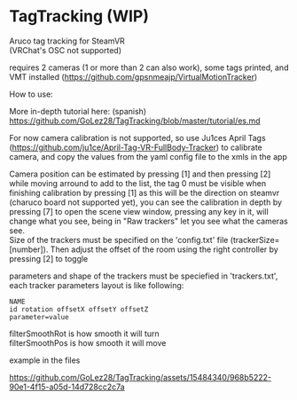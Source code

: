 # TagTracking (WIP)
Aruco tag tracking for SteamVR  
(VRChat's OSC not supported)

requires 2 cameras (1 or more than 2 can also work), some tags printed, and VMT installed (https://github.com/gpsnmeajp/VirtualMotionTracker)

How to use: 

More in-depth tutorial here: (spanish) https://github.com/GoLez28/TagTracking/blob/master/tutorial/es.md  

For now camera calibration is not supported, so use Ju1ces April Tags (https://github.com/ju1ce/April-Tag-VR-FullBody-Tracker) to calibrate camera, and copy the values from the yaml config file to the xmls in the app

Camera position can be estimated by pressing [1] and then pressing [2] while moving arround to add to the list, the tag 0 must be visible when finishing calibration by pressing [1] as this will be the direction on steamvr (charuco board not supported yet), you can see the calibration in depth by pressing [7] to open the scene view window, pressing any key in it, will change what you see, being in "Raw trackers" let you see what the cameras see.   
Size of the trackers must be specified on the 'config.txt' file (trackerSize=[number]). Then adjust the offset of the room using the right controller by pressing [2] to toggle

parameters and shape of the trackers must be speciefied in 'trackers.txt', each tracker parameters layout is like following:
```
NAME  
id rotation offsetX offsetY offsetZ  
parameter=value
```

filterSmoothRot is how smooth it will turn  
filterSmoothPos is how smooth it will move

example in the files


https://github.com/GoLez28/TagTracking/assets/15484340/968b5222-90e1-4f15-a05d-14d728cc2c7a

